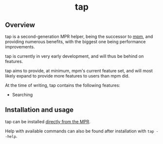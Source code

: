 <h1 align="center">tap</h2>

## Overview
tap is a second-generation MPR helper, being the successor to [mpm](https://github.com/hwittenborn/mpm), and providing numerous benefits, with the biggest one being performance improvements.

tap is currently in very early development, and will thus be behind on features.

tap aims to provide, at minimum, mpm's current feature set, and will most likely expand to provide more features to users than mpm did.

At the time of writing, tap contains the following features:

- Searching

## Installation and usage
tap can be installed [directly from the MPR](https://dur.hunterwittenborn.com/packages/tap).

Help with available commands can also be found after installation with `tap --help`.
